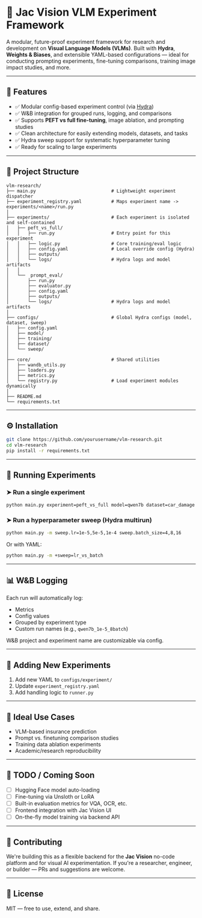 # 🔬 Jac Vision VLM Experiment Framework

A modular, future-proof experiment framework for research and development on **Visual Language Models (VLMs)**. Built with **Hydra**, **Weights & Biases**, and extensible YAML-based configurations — ideal for conducting prompting experiments, fine-tuning comparisons, training image impact studies, and more.

---

## 🚀 Features

- ✅ Modular config-based experiment control (via [Hydra](https://hydra.cc))
- ✅ W&B integration for grouped runs, logging, and comparisons
- ✅ Supports **PEFT vs full fine-tuning**, image ablation, and prompting studies
- ✅ Clean architecture for easily extending models, datasets, and tasks
- ✅ Hydra sweep support for systematic hyperparameter tuning
- ✅ Ready for scaling to large experiments

---

## 📁 Project Structure

```
vlm-research/
├── main.py                            # Lightweight experiment dispatcher
├── experiment_registry.yaml           # Maps experiment name -> experiments/<name>/run.py
│
├── experiments/                       # Each experiment is isolated and self-contained
│   ├── peft_vs_full/
│   │   ├── run.py                     # Entry point for this experiment
│   │   ├── logic.py                   # Core training/eval logic
│   │   ├── config.yaml                # Local override config (Hydra)
│   │   ├── outputs/
│   │   └── logs/                      # Hydra logs and model artifacts
│   │
│   └──  prompt_eval/
│       ├── run.py
│       ├── evaluator.py
│       ├── config.yaml
│       ├── outputs/
│       └── logs/                      # Hydra logs and model artifacts
│
├── configs/                           # Global Hydra configs (model, dataset, sweep)
│   ├── config.yaml
│   ├── model/
│   ├── training/
│   ├── dataset/
│   └── sweep/
│
├── core/                              # Shared utilities
│   ├── wandb_utils.py
│   ├── loaders.py
│   ├── metrics.py
│   └── registry.py                    # Load experiment modules dynamically
│
├── README.md
└── requirements.txt
```

---

## ⚙️ Installation

```bash
git clone https://github.com/yourusername/vlm-research.git
cd vlm-research
pip install -r requirements.txt
```

---

## 🧪 Running Experiments

### ➤ Run a single experiment

```bash
python main.py experiment=peft_vs_full model=qwen7b dataset=car_damage
```

### ➤ Run a hyperparameter sweep (Hydra multirun)

```bash
python main.py -m sweep.lr=1e-5,5e-5,1e-4 sweep.batch_size=4,8,16
```

Or with YAML:

```bash
python main.py -m +sweep=lr_vs_batch
```

---

## 📊 W&B Logging

Each run will automatically log:

- Metrics
- Config values
- Grouped by experiment type
- Custom run names (e.g., `qwen7b_1e-5_8batch`)

W&B project and experiment name are customizable via config.

---

## 🧩 Adding New Experiments

1. Add new YAML to `configs/experiment/`
2. Update `experiment_registry.yaml`
3. Add handling logic to `runner.py`

---

## 🧠 Ideal Use Cases

- VLM-based insurance prediction
- Prompt vs. finetuning comparison studies
- Training data ablation experiments
- Academic/research reproducibility

---

## 📌 TODO / Coming Soon

- [ ] Hugging Face model auto-loading
- [ ] Fine-tuning via Unsloth or LoRA
- [ ] Built-in evaluation metrics for VQA, OCR, etc.
- [ ] Frontend integration with Jac Vision UI
- [ ] On-the-fly model training via backend API

---

## 🤝 Contributing

We're building this as a flexible backend for the **Jac Vision** no-code platform and for visual AI experimentation. If you're a researcher, engineer, or builder — PRs and suggestions are welcome.

---

## 📄 License

MIT — free to use, extend, and share.
